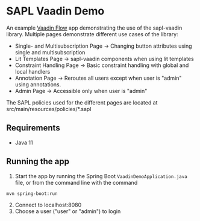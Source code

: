 # SAPL Vaadin Demo

An example [Vaadin Flow](https://vaadin.com/flow) app demonstrating the use of the sapl-vaadin library.
Multiple pages demonstrate different use cases of the library:

- Single- and Multisubscription Page -> Changing button attributes using single and multisubscription
- Lit Templates Page -> sapl-vaadin components when using lit templates
- Constraint Handling Page -> Basic constraint handling with global and local handlers
- Annotation Page -> Reroutes all users except when user is "admin" using annotations.
- Admin Page -> Accessible only when user is "admin"

The SAPL policies used for the different pages are located at src/main/resources/policies/*.sapl

## Requirements
- Java 11

## Running the app

<!--
Uncomment when demo is put into official repository, also check if in "snapshot" or "releases":
Download the latest build from [here](https://s01.oss.sonatype.org/content/repositories/releases/io/sapl/sapl-demo-vaadin/).
-->

1) Start the app by running the Spring Boot `VaadinDemoApplication.java` file, or from the command line with the command

```
mvn spring-boot:run
```

2) Connect to localhost:8080
3) Choose a user ("user" or "admin") to login
